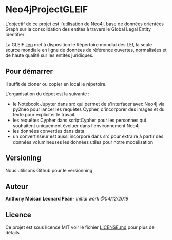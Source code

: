 # Neo4jProjectGLEIF

L'objectif de ce projet est l'utilisation de Neo4j, base de données orientées Graph sur la consolidation des entités à travers le Global Legal Entity Identifier

La GLEIF [lien](https://www.gleif.org) met à disposition le Répertoire mondial des LEI, la seule source mondiale en ligne de données de référence ouvertes, normalisées et de haute qualité sur les entités juridiques.

## Pour démarrer

Il suffit de cloner ou copier en local le répetoire.

L'organisation du dépot est la suivante :
* le Notebook Jupyter dans src qui permet de s'interfacer avec Neo4j via py2neo pour lancer les requêtes Cypher, d'incorporer des images et du texte pour expliciter le travail.  
* les requêtes Cypher dans scriptCypher pour les personnes qui souhaitent uniquement évoluer dans l'environnement Neo4j
* les données converties dans data
* un convertisseur est aussi incorporé dans src pour extraire à partir des données volumineuses les données utiles pour notre modélisation

## Versioning

Nous utilisons Github pour le versionning. 

## Auteur

**Anthony Moisan** **Leonard Péan**- *Initial work @04/12/2019* 

## Licence

Ce projet est sous licence MIT voir le fichier [LICENSE.md](LICENSE.md) pour plus de détails


